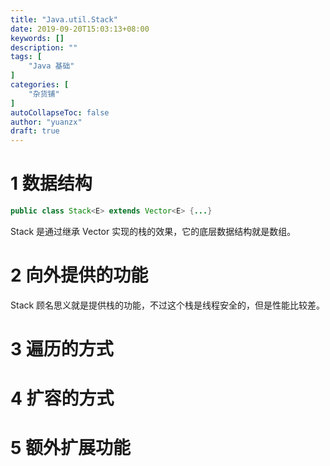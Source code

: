 ```yaml
---
title: "Java.util.Stack"
date: 2019-09-20T15:03:13+08:00
keywords: []
description: ""
tags: [
    "Java 基础"
]
categories: [
    "杂货铺"
]
autoCollapseToc: false
author: "yuanzx"
draft: true
---
```


# 1 数据结构

```java
public class Stack<E> extends Vector<E> {...}
```

Stack 是通过继承 Vector 实现的栈的效果，它的底层数据结构就是数组。 

# 2 向外提供的功能

Stack 顾名思义就是提供栈的功能，不过这个栈是线程安全的，但是性能比较差。

# 3 遍历的方式



# 4 扩容的方式

# 5 额外扩展功能

